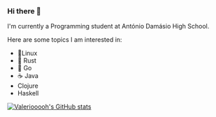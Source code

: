 ### Hi there 👋

I'm currently a Programming student at António Damásio High School.

Here are some topics I am interested in:

- 🐧Linux
-  🦀 Rust
-  🐹 Go
-  ☕ Java
- Clojure
- Haskell


[![Valeriooooh's GitHub stats](https://github-readme-stats.vercel.app/api?username=Valeriooooh&theme=dark&show_icons=true)](https://github.com/anuraghazra/github-readme-stats)
